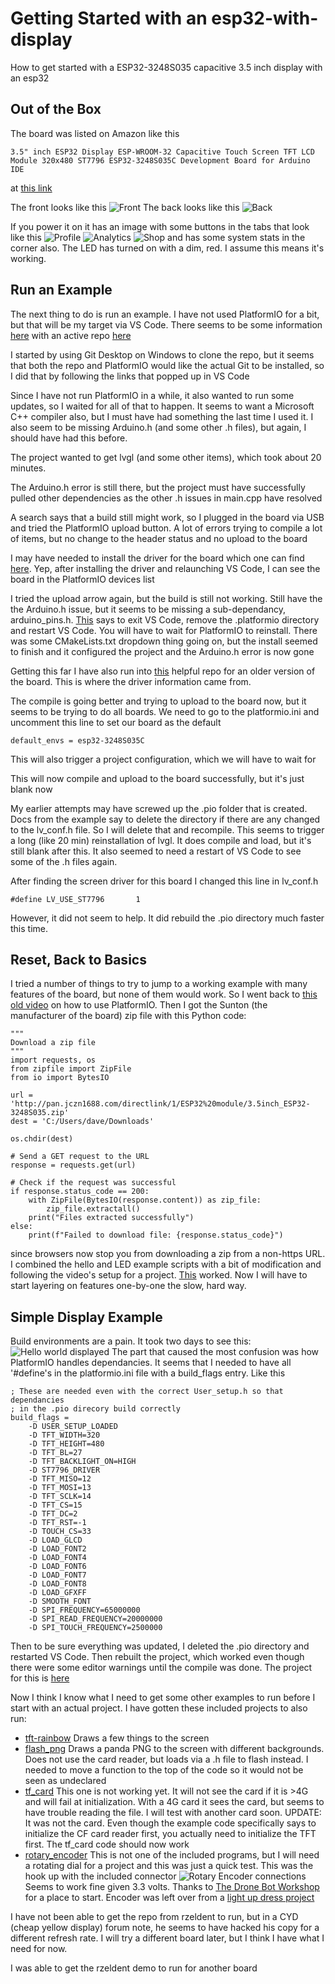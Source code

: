 # Getting Started with an esp32-with-display
How to get started with a ESP32-3248S035 capacitive 3.5 inch display with an esp32

## Out of the Box
The board was listed on Amazon like this
```
3.5" inch ESP32 Display ESP-WROOM-32 Capacitive Touch Screen TFT LCD Module 320x480 ST7796 ESP32-3248S035C Development Board for Arduino IDE
```
at [this link](https://www.amazon.com/gp/product/B0C4KSKW96)

The front looks like this
![Front](esp32-3248s035_02.png)
The back looks like this
![Back](esp32-3248s035_01.png)

If you power it on it has an image with some buttons in the tabs that look like this
![Profile](esp32-3248s035_03.png)
![Analytics](esp32-3248s035_04.png)
![Shop](esp32-3248s035_05.png)
and has some system stats in the corner also. The LED has turned on with a dim, red. I assume this means it's working.

## Run an Example
The next thing to do is run an example. I have not used PlatformIO for a bit, but that will be my target via VS Code. There seems to be some information [here](https://registry.platformio.org/libraries/rzeldent/esp32_smartdisplay) with an active repo [here](https://github.com/rzeldent/esp32-smartdisplay-demo)

I started by using Git Desktop on Windows to clone the repo, but it seems that both the repo and PlatformIO would like the actual Git to be installed, so I did that by following the links that popped up in VS Code

Since I have not run PlatformIO in a while, it also wanted to run some updates, so I waited for all of that to happen. It seems to want a Microsoft C++ compiler also, but I must have had something the last time I used it. I also seem to be missing Arduino.h (and some other .h files), but again, I should have had this before.

The project wanted to get lvgl (and some other items), which took about 20 minutes.

The Arduino.h error is still there, but the project must have successfully pulled other dependencies as the other .h issues in main.cpp have resolved

A search says that a build still might work, so I plugged in the board via USB and tried the PlatformIO upload button. A lot of errors trying to compile a lot of items, but no change to the header status and no upload to the board

I may have needed to install the driver for the board which one can find [here](https://learn.sparkfun.com/tutorials/how-to-install-ch340-drivers/all#drivers-if-you-need-them).
Yep, after installing the driver and relaunching VS Code, I can see the board in the PlatformIO devices list

I tried the upload arrow again, but the build is still not working. Still have the the Arduino.h issue, but it seems to be missing a sub-dependancy, arduino_pins.h.
[This](https://community.platformio.org/t/fatal-error-pins-arduino-h-no-such-file-or-directory/19634/5) says to exit VS Code, remove the .platformio directory and restart VS Code.
You will have to wait for PlatformIO to reinstall. There was some CMakeLists.txt dropdown thing going on, but the install seemed to finish and it configured the project and the Arduino.h error is now gone

Getting this far I have also run into [this](https://github.com/witnessmenow/ESP32-Cheap-Yellow-Display/blob/main/SETUP.md) helpful repo for an older version of the board. This is where the driver information came from.

The compile is going better and trying to upload to the board now, but it seems to be trying to do all boards.
We need to go to the platformio.ini and uncomment this line to set our board as the default
```
default_envs = esp32-3248S035C
```
This will also trigger a project configuration, which we will have to wait for

This will now compile and upload to the board successfully, but it's just blank now

My earlier attempts may have screwed up the .pio folder that is created. Docs from the example say to delete the directory if there are any changed to the lv_conf.h file. So I will delete that and recompile.
This seems to trigger a long (like 20 min) reinstallation of lvgl. It does compile and load, but it's still blank after this.
It also seemed to need a restart of VS Code to see some of the .h files again.

After finding the screen driver for this board I changed this line in lv_conf.h
```
#define LV_USE_ST7796		1
```
However, it did not seem to help. It did rebuild the .pio directory much faster this time.

## Reset, Back to Basics
I tried a number of things to try to jump to a working example with many features of the board, but none of them would work. So I went back to [this old video](https://dronebotworkshop.com/platformio/) on how to use PlatformIO. Then I got the Sunton (the manufacturer of the board) zip file with this Python code:
```
"""
Download a zip file
"""
import requests, os
from zipfile import ZipFile
from io import BytesIO

url = 'http://pan.jczn1688.com/directlink/1/ESP32%20module/3.5inch_ESP32-3248S035.zip'
dest = 'C:/Users/dave/Downloads'

os.chdir(dest)

# Send a GET request to the URL
response = requests.get(url)

# Check if the request was successful
if response.status_code == 200:
    with ZipFile(BytesIO(response.content)) as zip_file:
        zip_file.extractall()
    print("Files extracted successfully")
else:
    print(f"Failed to download file: {response.status_code}")
```
since browsers now stop you from downloading a zip from a non-https URL. I combined the hello and LED example scripts with a bit of modification and following the video's setup for a project. [This](esp32-hello-world) worked. Now I will have to start layering on features one-by-one the slow, hard way.

## Simple Display Example
Build environments are a pain. It took two days to see this:
![Hello world displayed](hello_world.png)
The part that caused the most confusion was how PlatformIO handles dependancies. It seems that I needed to have all '#define's in the platformio.ini file with a build_flags entry. Like this
```
; These are needed even with the correct User_setup.h so that dependancies
; in the .pio direcory build correctly
build_flags =
    -D USER_SETUP_LOADED
    -D TFT_WIDTH=320
    -D TFT_HEIGHT=480
    -D TFT_BL=27
    -D TFT_BACKLIGHT_ON=HIGH
    -D ST7796_DRIVER
    -D TFT_MISO=12
    -D TFT_MOSI=13
    -D TFT_SCLK=14
    -D TFT_CS=15
    -D TFT_DC=2
    -D TFT_RST=-1
    -D TOUCH_CS=33
    -D LOAD_GLCD
    -D LOAD_FONT2
    -D LOAD_FONT4
    -D LOAD_FONT6
    -D LOAD_FONT7
    -D LOAD_FONT8
    -D LOAD_GFXFF
    -D SMOOTH_FONT
    -D SPI_FREQUENCY=65000000
    -D SPI_READ_FREQUENCY=20000000
    -D SPI_TOUCH_FREQUENCY=2500000
```
Then to be sure everything was updated, I deleted the .pio directory and restarted VS Code. Then rebuilt the project, which worked even though there were some editor warnings until the compile was done.
The project for this is [here](screen-test)

Now I think I know what I need to get some other examples to run before I start with an actual project. I have gotten these included projects to also run:
* [tft-rainbow](tft-rainbow) Draws a few things to the screen
* [flash_png](flash_png) Draws a panda PNG to the screen with different backgrounds. Does not use the card reader, but loads via a .h file to flash instead. I needed to move a function to the top of the code so it would not be seen as undeclared
* [tf_card](tf_card) This one is not working yet. It will not see the card if it is >4G and will fail at initialization. With a 4G card it sees the card, but seems to have trouble reading the file. I will test with another card soon.
UPDATE: It was not the card. Even though the example code specifically says to initialize the CF card reader first, you actually need to initialize the TFT first. The tf_card code should now work
* [rotary_encoder](rotary_encoder) This is not one of the included programs, but I will need a rotating dial for a project and this was just a quick test. This was the hook up with the included connector
![Rotary Encoder connections](rotary_encoder.png)
Seems to work fine given 3.3 volts. Thanks to [The Drone Bot Workshop](https://dronebotworkshop.com/rotary-encoders-arduino/) for a place to start. Encoder was left over from a [light up dress project](https://www.youtube.com/watch?v=S583nWCTwY8)


I have not been able to get the repo from rzeldent to run, but in a CYD (cheap yellow display) forum note, he seems to have hacked his copy for a different refresh rate. I will try a different board later, but I think I have what I need for now.

I was able to get the rzeldent demo to run for another board